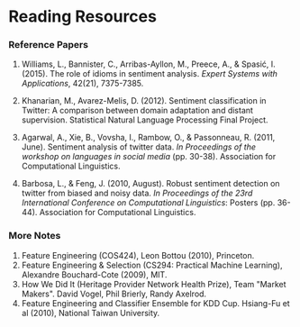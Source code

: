 # Reading Resources

### Reference Papers

1. Williams, L., Bannister, C., Arribas-Ayllon, M., Preece, A., & Spasić, I. (2015). 
The role of idioms in sentiment analysis. _Expert Systems with Applications_, 42(21), 
7375-7385.

1. Khanarian, M., Avarez-Melis, D. (2012). Sentiment classification in Twitter: A 
comparison between domain adaptation and distant supervision. Statistical Natural 
Language Processing Final Project. 

1. Agarwal, A., Xie, B., Vovsha, I., Rambow, O., & Passonneau, R. (2011, June). 
Sentiment analysis of twitter data. _In Proceedings of the workshop on languages in 
social media_ (pp. 30-38). Association for Computational Linguistics.

1. Barbosa, L., & Feng, J. (2010, August). Robust sentiment detection on twitter
from biased and noisy data. _In Proceedings of the 23rd International Conference on 
Computational Linguistics_: Posters (pp. 36-44). Association for Computational 
Linguistics.


### More Notes

1. Feature Engineering (COS424), Leon Bottou (2010), Princeton. 
1. Feature Engineering & Selection (CS294: Practical Machine Learning), 
Alexandre Bouchard-Cote (2009), MIT. 
1. How We Did It (Heritage Provider Network Health Prize), Team "Market Makers". 
David Vogel, Phil Brierly, Randy Axelrod. 
1. Feature Engineering and Classifier Ensemble for KDD Cup. Hsiang-Fu et al (2010), 
National Taiwan University. 
